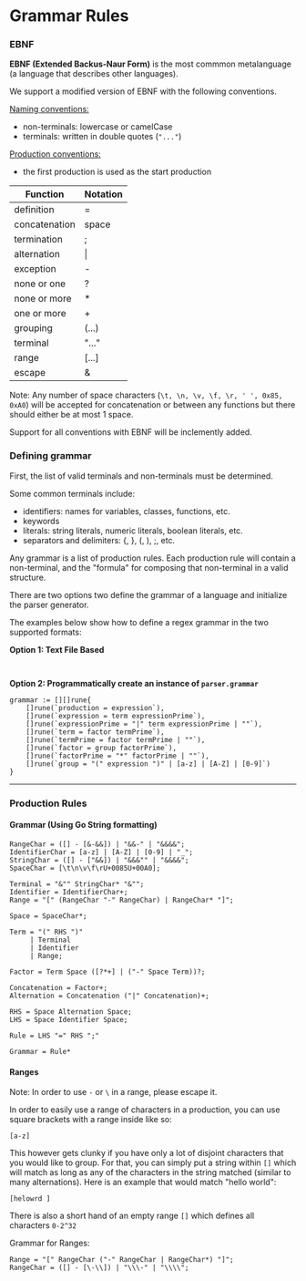 # Grammar Rules 

### EBNF 

**EBNF (Extended Backus-Naur Form)** is the most commmon metalanguage (a language that describes other languages).

We support a modified version of EBNF with the following conventions.

<u> Naming conventions: </u> 

* non-terminals: lowercase or camelCase 
* terminals: written in double quotes (`"..."`)

<u> Production conventions: </u>
* the first production is used as the start production

| Function | Notation |
|----------|----------|
| definition | = |
| concatenation | space |
| termination | ; |
| alternation | \| |
| exception | - |
| none or one | ? |
| none or more | * |
| one or more | + |
| grouping | (...) |
| terminal | "..." |
| range | [...] |
| escape | & |

Note: Any number of space characters (`\t, \n, \v, \f, \r, ' ', 0x85, 0xA0`) will be accepted for concatenation or between any functions but there should either be at most 1 space.

Support for all conventions with EBNF will be inclemently added. 


### Defining grammar 

First, the list of valid terminals and non-terminals must be determined.

Some common terminals include: 
* identifiers: names for variables, classes, functions, etc. 
* keywords
* literals: string literals, numeric literals, boolean literals, etc. 
* separators and delimiters: {, }, (, ), ;, etc.

Any grammar is a list of production rules. Each production rule will contain a non-terminal, and the "formula" for composing that non-terminal in a valid structure.  

There are two options two define the grammar of a language and initialize the parser generator. 

The examples below show how to define a regex grammar in the two supported formats: 

**Option 1: Text File Based**

```


```

**Option 2: Programmatically create an instance of `parser.grammar`**

```
grammar := [][]rune{ 
    []rune(`production = expression`), 
    []rune(`expression = term expressionPrime`),
    []rune(`expressionPrime = "|" term expressionPrime | ""`),
    []rune(`term = factor termPrime`),
    []rune(`termPrime = factor termPrime | ""`), 
    []rune(`factor = group factorPrime`), 
    []rune(`factorPrime = "*" factorPrime | ""`), 
    []rune(`group = "(" expression ")" | [a-z] | [A-Z] | [0-9]`) 
}
```




---
### Production Rules
#### Grammar (Using Go String formatting)
```
RangeChar = ([] - [&-&&]) | "&&-" | "&&&&";
IdentifierChar = [a-z] | [A-Z] | [0-9] | "_";
StringChar = ([] - ["&&]) | "&&&"" | "&&&&";
SpaceChar = [\t\n\v\f\rU+0085U+00A0];

Terminal = "&"" StringChar* "&"";
Identifier = IdentifierChar+;
Range = "[" (RangeChar "-" RangeChar) | RangeChar* "]";

Space = SpaceChar*;

Term = "(" RHS ")"
     | Terminal
     | Identifier
     | Range;

Factor = Term Space ([?*+] | ("-" Space Term))?;

Concatenation = Factor+;
Alternation = Concatenation ("|" Concatenation)+;

RHS = Space Alternation Space;
LHS = Space Identifier Space;

Rule = LHS "=" RHS ";"

Grammar = Rule*
```

#### Ranges
Note: In order to use `-` or `\` in a range, please escape it.

In order to easily use a range of characters in a production, you can use square brackets with a range inside like so:

`[a-z]`

This however gets clunky if you have only a lot of disjoint characters that you would like to group. For that, you can simply put a string within `[]` which will match as long as any of the characters in the string matched (similar to many alternations). Here is an example that would match "hello world":

`[helowrd ]`

There is also a short hand of an empty range `[]` which defines all characters `0-2^32`

Grammar for Ranges:
```
Range = "[" RangeChar ("-" RangeChar | RangeChar*) "]";
RangeChar = ([] - [\-\\]) | "\\\-" | "\\\\";
```


